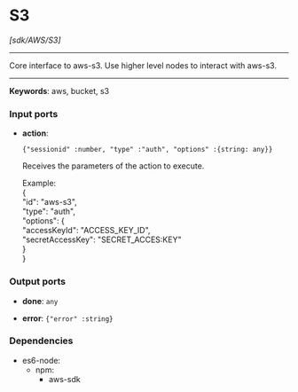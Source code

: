 # S3

_[sdk/AWS/S3]_

---

Core interface to aws-s3. Use higher level nodes to interact with aws-s3.  

---

__Keywords__: aws, bucket, s3

### Input ports

* __action__: 
    ```
    {"sessionid" :number, "type" :"auth", "options" :{string: any}}
    ```


    Receives the parameters of the action to execute.  
      
    Example:   
    {  
      "id": "aws-s3",  
      "type": "auth",  
    "options": {  
        "accessKeyId": "ACCESS_KEY_ID",  
        "secretAccessKey": "SECRET_ACCES:KEY"  
      }  
    }  

### Output ports

* __done__: ` any `


* __error__: ` {"error" :string} `

### Dependencies

* es6-node:
    * npm:
        * aws-sdk

